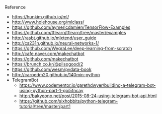 

Reference
- https://hunkim.github.io/ml/
- http://www.holehouse.org/mlclass/
- https://github.com/aymericdamien/TensorFlow-Examples
- https://github.com/tflearn/tflearn/tree/master/examples
- http://rasbt.github.io/mlxtend/user_guide
- http://cs231n.github.io/neural-networks-1/
- https://github.com/WegraLee/deep-learning-from-scratch
- http://cafe.naver.com/makechatbot
- https://github.com/makechatbot
- https://brunch.co.kr/@pilsogood/2
- https://github.com/wesm/pydata-book
- http://carpedm20.github.io/140min-python
- TelegramBot
  - https://www.codementor.io/garethdwyer/building-a-telegram-bot-using-python-part-1-goi5fncay
  - http://bakyeono.net/post/2015-08-24-using-telegram-bot-api.html
  - https://github.com/sixhobbits/python-telegram-tutorial/tree/master/part1
